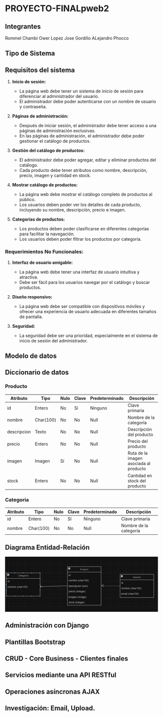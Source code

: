 # PROYECTO-FINALpweb2

## Integrantes
Rommel Chambi
Ower Lopez
Jose Gordillo
ALejandro Phocco

## Tipo de Sistema
## Requisitos del sistema

1. **Inicio de sesión:**
   - La página web debe tener un sistema de inicio de sesión para diferenciar al administrador del usuario.
   - El administrador debe poder autenticarse con un nombre de usuario y contraseña.

2. **Páginas de administración:**
   - Después de iniciar sesión, el administrador debe tener acceso a una páginas de administración exclusivas.
   - En las páginas de administración, el administrador debe poder gestionar el catálogo de productos.

3. **Gestión del catálogo de productos:**
   - El administrador debe poder agregar, editar y eliminar productos del catálogo.
   - Cada producto debe tener atributos como nombre, descripción, precio, imagen y cantidad en stock.

4. **Mostrar catálogo de productos:**
   - La página web debe mostrar el catálogo completo de productos al público.
   - Los usuarios deben poder ver los detalles de cada producto, incluyendo su nombre, descripción, precio e imagen.

5. **Categorías de productos:**
   - Los productos deben poder clasificarse en diferentes categorías para facilitar la navegación.
   - Los usuarios deben poder filtrar los productos por categoría.

### Requerimientos No Funcionales:

1. **Interfaz de usuario amigable:**
   - La página web debe tener una interfaz de usuario intuitiva y atractiva.
   - Debe ser fácil para los usuarios navegar por el catálogo y buscar productos.

2. **Diseño responsivo:**
   - La página web debe ser compatible con dispositivos móviles y ofrecer una experiencia de usuario adecuada en diferentes tamaños de pantalla.

3. **Seguridad:**
   - La seguridad debe ser una prioridad, especialmente en el sistema de inicio de sesión del administrador.

## Modelo de datos


## Diccionario de datos

### Producto

| Atributo      | Tipo        | Nulo | Clave | Predeterminado | Descripción                       |
|---------------|-------------|------|------|----------------|-----------------------------------|
| id            | Entero      | No   | Sí   | Ninguno        | Clave primaria                    |
| nombre        | Char(100)   | No   | No   | Null           | Nombre de la categoría            |
| descripcion   | Texto       | No   | No   | Null           | Descripción del producto          |
| precio        | Entero      | No   | No   | Null           | Precio del producto               |
| imagen        | Imagen      | Sí   | No   | Null           | Ruta de la imagen asociada al producto|
| stock         | Entero      | No   | No   | Null           | Cantidad en stock del producto    |

### Categoria

| Atributo      | Tipo        | Nulo | Clave | Predeterminado | Descripción               |
|---------------|-------------|------|------|----------------|---------------------------|
| id            | Entero      | No   | Sí   | Ninguno        | Clave primaria            |
| nombre        | Char(100)   | No   | No   | Null           | Nombre de la categoría    |

## Diagrama Entidad-Relación

![Diagrama Entidad-Relacion](ImagenesReadme/DEA.png)

## Administración con Django
## Plantillas Bootstrap
## CRUD - Core Business - Clientes finales
## Servicios mediante una API RESTful
## Operaciones asíncronas AJAX
## Investigación: Email, Upload.






